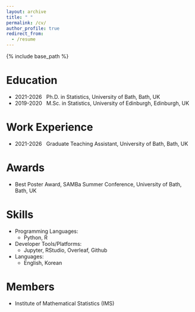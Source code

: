 ```yaml
---
layout: archive
title: " "
permalink: /cv/
author_profile: true
redirect_from:
  - /resume
---
```


{% include base_path %}

Education
======
* 2021-2026 &nbsp; Ph.D. in Statistics, University of Bath, Bath, UK
* 2019-2020 &nbsp; M.Sc. in Statistics, University of Edinburgh, Edinburgh, UK

Work Experience
======
* 2021-2026 &nbsp; Graduate Teaching Assistant, University of Bath, Bath, UK

Awards
======
* Best Poster Award, SAMBa Summer Conference, University of Bath, Bath, UK

Skills
======
* Programming Languages:
  * Python, R
* Developer Tools/Platforms:
  * Jupyter, RStudio, Overleaf, Github
* Languages:
  * English, Korean
  
Members
======
* Institute of Mathematical Statistics (IMS)
